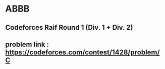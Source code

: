 # ABBB

## Codeforces Raif Round 1 (Div. 1 + Div. 2)

## problem link : https://codeforces.com/contest/1428/problem/C
